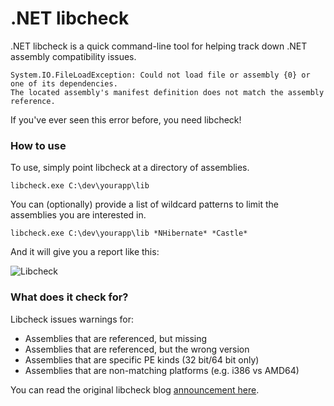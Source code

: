 .NET libcheck
=============

.NET libcheck is a quick command-line tool for helping track down .NET assembly 
compatibility issues. 

    System.IO.FileLoadException: Could not load file or assembly {0} or one of its dependencies. 
    The located assembly's manifest definition does not match the assembly reference.

If you've ever seen this error before, you need libcheck!

### How to use

To use, simply point libcheck at a directory of assemblies. 

```
libcheck.exe C:\dev\yourapp\lib
```

You can (optionally) provide a list of wildcard patterns to limit the assemblies
you are interested in.

```
libcheck.exe C:\dev\yourapp\lib *NHibernate* *Castle*
```

And it will give you a report like this:

![Libcheck](http://richarddingwall.name/wp-content/uploads/2010/05/libcheck.gif)

### What does it check for?

Libcheck issues warnings for:

 * Assemblies that are referenced, but missing
 * Assemblies that are referenced, but the wrong version
 * Assemblies that are specific PE kinds (32 bit/64 bit only)
 * Assemblies that are non-matching platforms (e.g. i386 vs AMD64)
 
You can read the original libcheck blog [announcement here](http://richarddingwall.name/2010/05/06/libcheck-quick-and-dirty-assembly-compatibility-debugging/).

